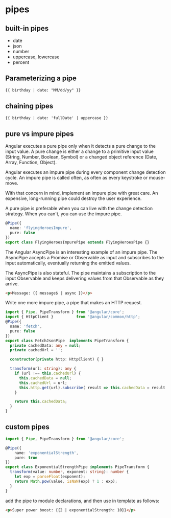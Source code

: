 # pipes

## built-in pipes

- date
- json
- number
- uppercase, lowercase
- percent

## Parameterizing a pipe

```html
{{ birthday | date: "MM/dd/yy" }}
```

## chaining pipes

```html
{{ birthday | date: 'fullDate' | uppercase }}
```

## pure vs impure pipes

Angular executes a pure pipe only when it detects a pure change to the input value. A pure change is either a change to a primitive input value (String, Number, Boolean, Symbol) or a changed object reference (Date, Array, Function, Object).

Angular executes an impure pipe during every component change detection cycle. An impure pipe is called often, as often as every keystroke or mouse-move.

With that concern in mind, implement an impure pipe with great care. An expensive, long-running pipe could destroy the user experience.

A pure pipe is preferable when you can live with the change detection strategy. When you can't, you can use the impure pipe.

```ts
@Pipe({
  name: 'flyingHeroesImpure',
  pure: false
})
export class FlyingHeroesImpurePipe extends FlyingHeroesPipe {}
```

The Angular AsyncPipe is an interesting example of an impure pipe. The AsyncPipe accepts a Promise or Observable as input and subscribes to the input automatically, eventually returning the emitted values.

The AsyncPipe is also stateful. The pipe maintains a subscription to the input Observable and keeps delivering values from that Observable as they arrive.

```html
<p>Message: {{ message$ | async }}</p>
```

Write one more impure pipe, a pipe that makes an HTTP request.

```ts
import { Pipe, PipeTransform } from '@angular/core';
import { HttpClient }          from '@angular/common/http';
@Pipe({
  name: 'fetch',
  pure: false
})
export class FetchJsonPipe  implements PipeTransform {
  private cachedData: any = null;
  private cachedUrl = '';

  constructor(private http: HttpClient) { }

  transform(url: string): any {
    if (url !== this.cachedUrl) {
      this.cachedData = null;
      this.cachedUrl = url;
      this.http.get(url).subscribe( result => this.cachedData = result );
    }

    return this.cachedData;
  }
}
```

## custom pipes

```ts
import { Pipe, PipeTransform } from '@angular/core';

@Pipe({
    name: 'exponentialStrength',
    pure: true
})
export class ExponentialStrengthPipe implements PipeTransform {
  transform(value: number, exponent: string): number {
    let exp = parseFloat(exponent);
    return Math.pow(value, isNaN(exp) ? 1 : exp);
  }
}
```

add the pipe to module declarations, and then use in template as follows:

```html
<p>Super power boost: {{2 | exponentialStrength: 10}}</p>
```
